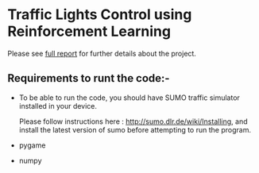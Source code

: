 # Traffic Lights Control using Reinforcement Learning

Please see [full report](https://github.com/kavarthapudilip/Traffic-Lights-Control/blob/master/687_Project.pdf) for further details about the project.

## Requirements to runt the code:-
 
* To be able to run the code, you should have SUMO traffic simulator installed in your device.

  Please follow instructions here : http://sumo.dlr.de/wiki/Installing, and install the latest version of sumo
  before attempting to run the program.
  
* pygame
* numpy

